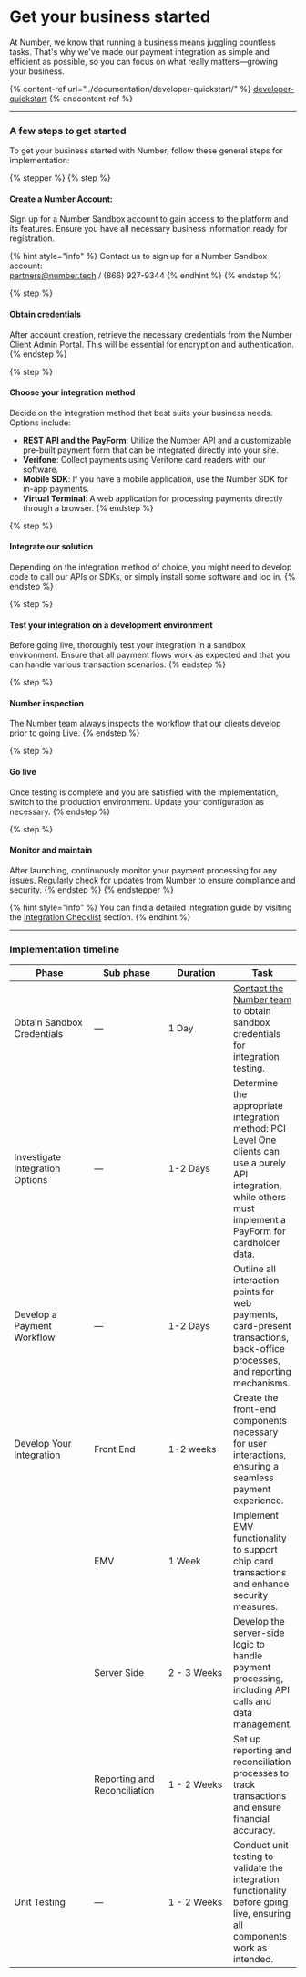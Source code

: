 # Get your business started

At Number, we know that running a business means juggling countless tasks. That's why we've made our payment integration as simple and efficient as possible, so you can focus on what really matters—growing your business.

{% content-ref url="../documentation/developer-quickstart/" %}
[developer-quickstart](../documentation/developer-quickstart/)
{% endcontent-ref %}



***



### A few steps to get started&#x20;

To get your business started with Number, follow these general steps for implementation:

{% stepper %}
{% step %}
#### **Create a Number Account**:

Sign up for a Number Sandbox account to gain access to the platform and its features. Ensure you have all necessary business information ready for registration.

{% hint style="info" %}
Contact us to sign up for a Number Sandbox account: \
[partners@number.tech](mailto:partners@number.tech)  /  (866) 927-9344
{% endhint %}
{% endstep %}

{% step %}
#### **Obtain credentials**

After account creation, retrieve the necessary credentials from the Number Client Admin Portal. This will be essential for encryption and authentication.
{% endstep %}

{% step %}
#### **Choose your integration method**

Decide on the integration method that best suits your business needs. Options include:

* **REST API and the PayForm**: Utilize the Number API and a customizable pre-built payment form that can be integrated directly into your site.
* **Verifone**: Collect payments using Verifone card readers with our software.
* **Mobile SDK**: If you have a mobile application, use the Number SDK for in-app payments.
* **Virtual Terminal**: A web application for processing payments directly through a browser.
{% endstep %}

{% step %}
#### **Integrate our solution**

Depending on the integration method of choice, you might need to develop code to call our APIs or SDKs, or simply install some software and log in.
{% endstep %}

{% step %}
#### **Test your integration on a development environment**

Before going live, thoroughly test your integration in a sandbox environment. Ensure that all payment flows work as expected and that you can handle various transaction scenarios.
{% endstep %}

{% step %}
#### Number inspection

The Number team always inspects the workflow that our clients develop prior to going Live.
{% endstep %}

{% step %}
#### **Go live**

Once testing is complete and you are satisfied with the implementation, switch to the production environment. Update your configuration as necessary.
{% endstep %}

{% step %}
#### **Monitor and maintain**

After launching, continuously monitor your payment processing for any issues. Regularly check for updates from Number to ensure compliance and security.
{% endstep %}
{% endstepper %}

{% hint style="info" %}
You can find a detailed integration guide by visiting the [Integration Checklist](../documentation/getting-started/integration-checklist.md) section.
{% endhint %}



***



### Implementation timeline

<table><thead><tr><th width="153">Phase</th><th width="121">Sub phase</th><th width="121">Duration</th><th>Task</th></tr></thead><tbody><tr><td>Obtain Sandbox Credentials</td><td>—</td><td>1 Day</td><td><a href="../help/customer-support/">Contact the Number team</a> to obtain sandbox credentials for integration testing.</td></tr><tr><td>Investigate Integration Options</td><td>—</td><td>1-2 Days</td><td>Determine the appropriate integration method: PCI Level One clients can use a purely API integration, while others must implement a PayForm for cardholder data.</td></tr><tr><td>Develop a Payment Workflow</td><td>—</td><td>1-2 Days</td><td>Outline all interaction points for web payments, card-present transactions, back-office processes, and reporting mechanisms.</td></tr><tr><td>Develop Your Integration</td><td>Front End</td><td>1-2 weeks</td><td>Create the front-end components necessary for user interactions, ensuring a seamless payment experience.</td></tr><tr><td></td><td>EMV</td><td>1 Week</td><td>Implement EMV functionality to support chip card transactions and enhance security measures.</td></tr><tr><td></td><td>Server Side</td><td>2 - 3 Weeks</td><td>Develop the server-side logic to handle payment processing, including API calls and data management.</td></tr><tr><td></td><td>Reporting and Reconciliation</td><td>1 - 2 Weeks</td><td>Set up reporting and reconciliation processes to track transactions and ensure financial accuracy.</td></tr><tr><td>Unit Testing</td><td>—</td><td>1 - 2 Weeks</td><td>Conduct unit testing to validate the integration functionality before going live, ensuring all components work as intended.</td></tr></tbody></table>
